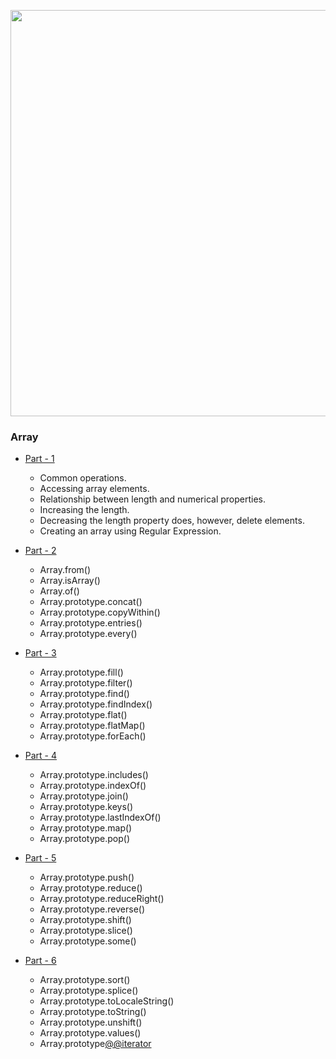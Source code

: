 <p align="center">
  <img width="650" src="https://www.tutorialrepublic.com/lib/images/javascript-illustration.png">
</p>

### Array

  * [Part - 1](/src/Array-Part-1.js)
    * Common operations.
    * Accessing array elements.
    * Relationship between length and numerical properties.
    * Increasing the length.
    * Decreasing the length property does, however, delete elements.
    * Creating an array using Regular Expression.

  * [Part - 2](/src/Array-Part-2.js)  
    * Array.from()
    * Array.isArray()
    * Array.of()
    * Array.prototype.concat()
    * Array.prototype.copyWithin()
    * Array.prototype.entries()
    * Array.prototype.every()

  * [Part - 3](/src/Array-Part-3.js)   
    * Array.prototype.fill()
    * Array.prototype.filter()
    * Array.prototype.find()
    * Array.prototype.findIndex()
    * Array.prototype.flat()
    * Array.prototype.flatMap()
    * Array.prototype.forEach()

  * [Part - 4](/src/Array-Part-4.js)
    * Array.prototype.includes()
    * Array.prototype.indexOf()
    * Array.prototype.join()
    * Array.prototype.keys()
    * Array.prototype.lastIndexOf()
    * Array.prototype.map()
    * Array.prototype.pop()

  * [Part - 5](/src/Array-Part-5.js)
    * Array.prototype.push()
    * Array.prototype.reduce()
    * Array.prototype.reduceRight()
    * Array.prototype.reverse()
    * Array.prototype.shift()
    * Array.prototype.slice()
    * Array.prototype.some()   

  * [Part - 6](/src/Array-Part-6.js)  
    * Array.prototype.sort()
    * Array.prototype.splice()
    * Array.prototype.toLocaleString()
    * Array.prototype.toString()
    * Array.prototype.unshift()
    * Array.prototype.values()
    * Array.prototype[@@iterator]()
